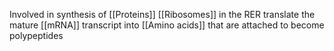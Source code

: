 Involved in synthesis of [[Proteins]] 
[[Ribosomes]] in the RER translate the mature [[mRNA]] transcript into [[Amino acids]] that are attached to become polypeptides